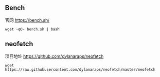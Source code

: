  ## Bench

官网 https://bench.sh/

 ```
 wget -qO- bench.sh | bash
 ```

## neofetch

项目地址 https://github.com/dylanaraps/neofetch

```
wget https://raw.githubusercontent.com/dylanaraps/neofetch/master/neofetch
```

